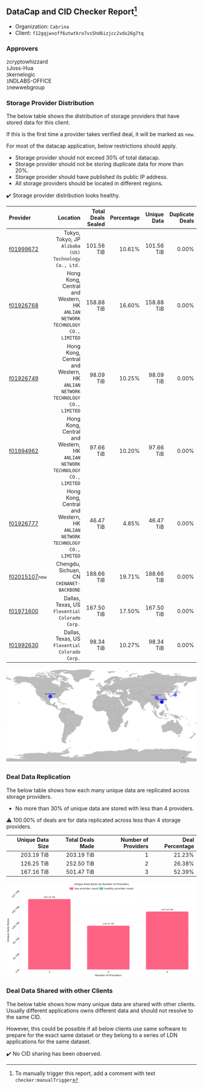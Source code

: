 ## DataCap and CID Checker Report[^1]
 - Organization: `Cabrina`
 - Client: `f12gqjwvoff6utwtkro7vs5hd6izjcc2vdx26g7tq`
### Approvers
`2`cryptowhizzard<br/>`1`Joss-Hua<br/>`3`kernelogic<br/>`1`NDLABS-OFFICE<br/>`1`newwebgroup

### Storage Provider Distribution
The below table shows the distribution of storage providers that have stored data for this client.

If this is the first time a provider takes verified deal, it will be marked as `new`.

For most of the datacap application, below restrictions should apply.
 - Storage provider should not exceed 30% of total datacap.
 - Storage provider should not be storing duplicate data for more than 20%.
 - Storage provider should have published its public IP address.
 - All storage providers should be located in different regions.

✔️ Storage provider distribution looks healthy.

| Provider                                                    |                                                                        Location | Total Deals Sealed | Percentage | Unique Data | Duplicate Deals |
| :---------------------------------------------------------- | ------------------------------------------------------------------------------: | -----------------: | ---------: | ----------: | --------------: |
| [f01999672](https://filfox.info/en/address/f01999672)       |                        Tokyo, Tokyo, JP<br/>`Alibaba (US) Technology Co., Ltd.` |         101.56 TiB |     10.61% |  101.56 TiB |           0.00% |
| [f01926768](https://filfox.info/en/address/f01926768)       | Hong Kong, Central and Western, HK<br/>`ANLIAN NETWORK TECHNOLOGY CO., LIMITED` |         158.88 TiB |     16.60% |  158.88 TiB |           0.00% |
| [f01926749](https://filfox.info/en/address/f01926749)       | Hong Kong, Central and Western, HK<br/>`ANLIAN NETWORK TECHNOLOGY CO., LIMITED` |          98.09 TiB |     10.25% |   98.09 TiB |           0.00% |
| [f01994962](https://filfox.info/en/address/f01994962)       | Hong Kong, Central and Western, HK<br/>`ANLIAN NETWORK TECHNOLOGY CO., LIMITED` |          97.66 TiB |     10.20% |   97.66 TiB |           0.00% |
| [f01926777](https://filfox.info/en/address/f01926777)       | Hong Kong, Central and Western, HK<br/>`ANLIAN NETWORK TECHNOLOGY CO., LIMITED` |          46.47 TiB |      4.85% |   46.47 TiB |           0.00% |
| [f02015107](https://filfox.info/en/address/f02015107)`new`  |                                    Chengdu, Sichuan, CN<br/>`CHINANET-BACKBONE` |         188.66 TiB |     19.71% |  188.66 TiB |           0.00% |
| [f01971600](https://filfox.info/en/address/f01971600)       |                               Dallas, Texas, US<br/>`Flexential Colorado Corp.` |         167.50 TiB |     17.50% |  167.50 TiB |           0.00% |
| [f01992630](https://filfox.info/en/address/f01992630)       |                               Dallas, Texas, US<br/>`Flexential Colorado Corp.` |          98.34 TiB |     10.27% |   98.34 TiB |           0.00% |

![Provider Distribution](https://raw.githubusercontent.com/data-preservation-programs/filplus-checker-assets/main/filecoin-project/filecoin-plus-large-datasets/issues/1145/1675066077315.png)
### Deal Data Replication
The below table shows how each many unique data are replicated across storage providers.
- No more than 30% of unique data are stored with less than 4 providers.

⚠️ 100.00% of deals are for data replicated across less than 4 storage providers.

| Unique Data Size | Total Deals Made | Number of Providers | Deal Percentage |
| ---------------: | ---------------: | ------------------: | --------------: |
|       203.19 TiB |       203.19 TiB |                   1 |          21.23% |
|       126.25 TiB |       252.50 TiB |                   2 |          26.38% |
|       167.16 TiB |       501.47 TiB |                   3 |          52.39% |

![Replication Distribution](https://raw.githubusercontent.com/data-preservation-programs/filplus-checker-assets/main/filecoin-project/filecoin-plus-large-datasets/issues/1145/1675066078056.png)
### Deal Data Shared with other Clients
The below table shows how many unique data are shared with other clients.
Usually different applications owns different data and should not resolve to the same CID.

However, this could be possible if all below clients use same software to prepare for the exact same dataset or they belong to a series of LDN applications for the same dataset.

✔️ No CID sharing has been observed.

[^1]: To manually trigger this report, add a comment with text `checker:manualTrigger`
